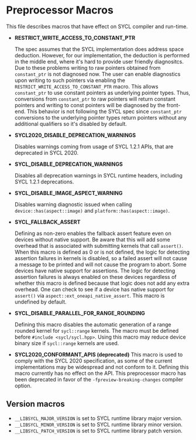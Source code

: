 # Preprocessor Macros 

This file describes macros that have effect on SYCL compiler and run-time.

- **RESTRICT_WRITE_ACCESS_TO_CONSTANT_PTR**

  The spec assumes that the SYCL implementation does address space deduction.
  However, for our implementation, the deduction is performed in the middle end,
  where it's hard to provide user friendly diagnositcs.
  Due to these problems writing to raw pointers obtained from `constant_ptr` is
  not diagnosed now.
  The user can enable diagnostics upon writing to such pointers via enabling the
  `RESTRICT_WRITE_ACCESS_TO_CONSTANT_PTR` macro.
  This allows `constant_ptr` to use constant pointers as underlying
  pointer types. Thus, conversions from `constant_ptr` to raw pointers will return
  constant pointers and writing to const pointers will be diagnosed by the
  front-end.
  This behavior is not following the SYCL spec since `constant_ptr` conversions to
  the underlying pointer types return pointers without any additional qualifiers
  so it's disabled by default.

- **SYCL2020_DISABLE_DEPRECATION_WARNINGS**

  Disables warnings coming from usage of SYCL 1.2.1 APIs, that are deprecated in
  SYCL 2020.

- **SYCL_DISABLE_DEPRECATION_WARNINGS**

  Disables all deprecation warnings in SYCL runtime headers, including SYCL
  1.2.1 deprecations.

- **SYCL_DISABLE_IMAGE_ASPECT_WARNING**

  Disables warning diagnostic issued when calling `device::has(aspect::image)`
  and `platform::has(aspect::image)`.

- **SYCL_FALLBACK_ASSERT**

  Defining as non-zero enables the fallback assert feature even on devices
  without native support. Be aware that this will add some overhead that is
  associated with submitting kernels that call `assert()`. When this macro is
  defined as 0 or is not defined, the logic for detecting assertion failures in kernels is
  disabled, so a failed assert will not cause a message to be printed and will
  not cause the program to abort. Some devices have native support for
  assertions. The logic for detecting assertion failures is always enabled on
  these devices regardless of whether this macro is defined because that logic
  does not add any extra overhead. One can check to see if a device has native
  support for `assert()` via `aspect::ext_oneapi_native_assert`.
  This macro is undefined by default.

- **__SYCL_DISABLE_PARALLEL_FOR_RANGE_ROUNDING__**

  Defining this macro disables the automatic generation of a range rounded
  kernel for `sycl::range` kernels. The macro must be defined before
  `#include <sycl/sycl.hpp>`. Using this macro may reduce device binary size if
  `sycl::range` kernels are used.

- **SYCL2020_CONFORMANT_APIS (deprecated)**
  This macro is used to comply with the SYCL 2020 specification, as some of the current 
  implementations may be widespread and not conform to it.
  Defining this macro currently has no effect on the API.
  This preprocessor macro has been deprecated in favor of the
  `-fpreview-breaking-changes` compiler option.

## Version macros

- `__LIBSYCL_MAJOR_VERSION` is set to SYCL runtime library major version.
- `__LIBSYCL_MINOR_VERSION` is set to SYCL runtime library minor version.
- `__LIBSYCL_PATCH_VERSION` is set to SYCL runtime library patch version.
